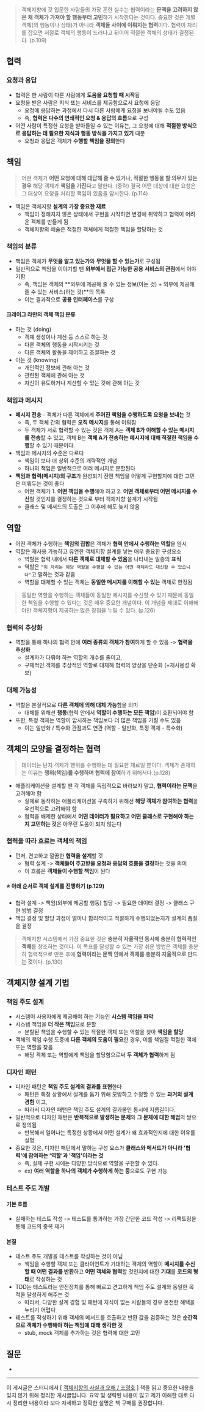 >   객체지향에 갓 입문한 사람들의 가장 흔한 실수는 협력이라는 **문맥을 고려하지 않은 채 객체가 가져야 할 행동부터 고민**하기 시작한다는 것이다. 중요한 것은 개별 객체(의 행동이나 상태)가 아니라 **객체들 사이에 이뤄지는 협력**이다. 협력이 자리를 잡으면 저절로 객체의 행동이 드러나고 뒤이어 적절한 객체의 상태가 결정된다. (p.109)

## 협력

### 요청과 응답

*   협력은 한 사람이 다른 사람에게 **도움을 요청할 때 시작**됨
*   요청을 받은 사람은 지식 또는 서비스를 제공함으로서 요청에 응답
    *   요청에 응답하는 과정에서 다시 다른 사람에게 요청을 보내야될 수도 있음
    *   즉, **협력은 다수의 연쇄적인 요청 & 응답의 흐름**으로 구성
*   어떤 사람이 특정한 요청을 받아들일 수 있는 이유는, 그 요청에 대해 **적절한 방식으로 응답하는 데 필요한 지식과 행동 방식을 가지고 있기** 때문
    *   요청과 응답은 객체가 **수행할 책임을 정의**한다

## 책임

>   어떤 객체가 **어떤 요청에 대해 대답해 줄 수 있거나, 적절한 행동을 할 의무가 있는 경우** 해당 객체가 **책임을 가진다**고 말한다. (중략) 결국 어떤 대상에 대한 요청은 그 대상이 요청을 처리할 책임이 있음을 암시한다. (p.114)

*   책임은 객체지향 **설계의 가장 중요한 재료**
    *   책임이 정해지지 않은 상태에서 구현을 시작하면 변경에 취약하고 협력이 어려운 객체를 만들게 됨
    *   객체지향의 예술은 적절한 객체에게 적절한 책임을 할당하는 것

### 책임의 분류

*   책임은 객체가 **무엇을 알고 있는가**와 **무엇을 할 수 있는가**로 구성됨
*   일반적으로 책임을 이야기할 땐 **외부에서 접근 가능한 공용 서비스의 관점**에서 이야기함
    *   즉, 책임은 객체의 **외부에 제공해 줄 수 있는 정보(아는 것) + 외부에 제공해 줄 수 있는 서비스(하는 것)**의 목록
    *   이는 결과적으로 **공용 인터페이스**를 구성

#### 크레이그 라만의 객체 책임 분류

*   하는 것 (doing)
    *   객체 생성이나 계산 등 스스로 하는 것
    *   다른 객체의 행동을 시작시키는 것
    *   다른 객체의 활동을 제어하고 조절하는 것
*   아는 것 (knowing)
    *   개인적인 정보에 관해 아는 것
    *   관련된 객체에 관해 아는 것
    *   자신이 유도하거나 계산할 수 있는 것에 관해 아는 것

### 책임과 메시지

*   **메시지 전송** - 객체가 다른 객체에게 **주어진 책임을 수행하도록 요청을 보내는** 것
    *   즉, 두 객체 간의 협력은 **오직 메시지**를 통해 이뤄짐
    *   두 객체가 서로 협력할 수 있는 것은 객체 A는 **객체 B가 이해할 수 있는 메시지를 전송**할 수 있고, 객체 B는 **객체 A가 전송하는 메시지에 대해 적절한 책임을 수행**할 수 있기 때문이다.
*   책임과 메시지의 수준은 다르다
    *   책임이 보다 더 상위 수준의 개략적인 개념
    *   하나의 책임은 일반적으로 여러 메시지로 분할된다
*   **책임과 협력(메시지)의 구조**가 완성되기 전엔 책임을 어떻게 구현할지에 대한 고민은 미뤄두는 것이 좋다
    *   어떤 객체가 1. **어떤 책임을 수행**해야 하고 2. **어떤 객체로부터 어떤 메시지를 수신**할 것인지를 결정하는 것으로 부터 객체지향 설계가 시작됨
    *   클래스 및 메서드의 도출은 그 이후에 해도 늦지 않음

## 역할

*   어떤 객체가 수행하는 **책임의 집합**은 객체가 **협력 안에서 수행하는 역할**을 암시
*   역할은 재사용 가능하고 유연한 객체지향 설계를 낳는 매우 중요한 구성요소
    *   역할은 협력 내에서 **다른 객체로 대체할 수 있음**을 나타내는 일종의 **표식**
    *   역할은 `"이 자리는 해당 역할을 수행할 수 있는 어떤 객체라도 대신할 수 있습니다"`고 말하는 것과 같음
    *   역할을 대체할 수 있는 객체는 **동일한 메시지를 이해할 수 있는** 객체로 한정됨

>   동일한 역할을 수행하는 객체들이 동일한 메시지를 수신할 수 있기 때문에 동일한 책임을 수행할 수 있다는 것은 매우 중요한 개념이다. 이 개념을 제대로 이해해야만 객체지향이 제공하는 많은 장점을 누릴 수 있다. (p.126)

### 협력의 추상화

*   역할을 통해 하나의 협력 안에 **여러 종류의 객체가 참여**하게 할 수 있음 -> **협력을 추상화**
    *   설계자가 다뤄야 하는 역할의 개수를 줄이고,
    *   구체적인 객체를 추상적인 역할로 대체해 협력의 양상을 단순화 (+재사용성 확보)

### 대체 가능성

*   역할은 본질적으로 **다른 객체에 의해 대체 가능**함을 의미
    *   대체를 위해선 **행동**(협력 안에서 **역할이 수행하는 모든 책임**)이 호환되어야 함
*   또한, 특정 객체는 역할이 암시하는 책임보다 더 많은 책임을 가질 수도 있음
    *   이는 일반화 / 특수화 관점과도 연관 (역할 - 일반화, 특정 객체 - 특수화)

## 객체의 모양을 결정하는 협력

>    데이터는 단지 객체가 행위를 수행하는 데 필요한 재료일 뿐이다. 객체가 존재하는 이유는 **행위(책임)를 수행하며 협력에 참여**하기 위해서다.(p.128)

*   애플리케이션을 설계할 땐 각 객체를 독립적으로 바라보지 말고, **협력이라는 문맥**을 고려해야 함
    *   실제로 동작하는 애플리케이션을 구축하기 위해선 **해당 객체가 참여하는 협력**을 우선적으로 고려해야 함
    *   협력을 배제한 상태에서 **어떤 데이터가 필요하고 어떤 클래스로 구현해야 하는지 고민하는 것**은 아무런 도움이 되지 않는다

### 협력을 따라 흐르는 객체의 책임

*   먼저, 견고하고 깔끔한 **협력을 설계**할 것
    *   협력 설계 -> **객체들이 주고받을 요청과 응답의 흐름을 결정**하는 것을 의미
    *   이 흐름은 **객체들이 수행할 책임**이 된다

#### ⭐️ 아래 순서로 객체 설계를 진행하기 (p.129)

*   협력 설계 -> 책임(외부에 제공할 행동) 할당 -> 필요한 데이터 결정 -> 클래스 구현 방법 결정
*   책임 결정 및 할당 과정이 얼마나 합리적이고 적절하게 수행되었는지가 설계의 품질을 결정

>   객체지향 시스템에서 가장 중요한 것은 **충분히 자율적인 동시에 충분히 협력적인 객체**를 창조하는 것이다. 이 목표를 달성할 수 있는 가장 쉬운 방법은 객체를 충분히 협력적으로 만든 후에 **협력이라는 문맥 안에서 객체를 충분히 자율적으로 만드는 것**이다. (p.130)

## 객체지향 설계 기법

### 책임 주도 설계

*   시스템이 사용자에게 제공해야 하는 기능인 **시스템 책임을 파악**
*   시스템 책임을 **더 작은 책임**으로 분할
    *   분할된 책임을 수행할 수 있는 적절한 객체 또는 역할을 찾아 **책임을 할당**
*   객체의 책임 수행 도중에 **다른 객체의 도움이 필요**한 경우, 이를 책임질 적절한 객체 또는 역할을 찾음
    *   해당 객체 또는 역할에게 책임을 할당함으로써 **두 객체가 협력**하게 됨

### 디자인 패턴

*   디자인 패턴은 **책임 주도 설계의 결과를 표현**한다
    *   패턴은 특정 상황에서 설계를 돕기 위해 모방하고 수정할 수 있는 **과거의 설계 경험** 이고,
    *   따라서 디자인 패턴은 책임 주도 설계의 결과물인 동시에 지름길이다.
*   일반적으로 디자인 패턴은 **반복적으로 발생하는 문제**와 **그 문제에 대한 해법**의 쌍으로 정의됨
    *   반복해서 일어나는 특정한 상황에서 어떤 설계가 왜 효과적인지에 대한 이유를 설명
*   중요한 것은, 디자인 패턴에서 말하는 구성 요소가 **클래스와 메서드가 아니라 '협력'에 참여하는 '역할'과 '책임'이라는 것**
    *   즉, 실제 구현 시에는 다양한 방식으로 역할을 구현할 수 있다.
    *   ex) **여러 역할을 하나의 객체가 수행하게 하는 등**으로도 구현 가능

### 테스트 주도 개발

#### 기본 흐름

*   실패하는 테스트 작성 -> 테스트를 통과하는 가장 간단한 코드 작성 -> 리팩토링을 통해 코드의 중복 제거

#### 본질

*   테스트 주도 개발을 테스트를 작성하는 것이 아님
    *   책임을 수행할 객체 또는 클라이언트가 기대하는 객체의 역할이 **메시지를 수신할 때 어떤 결과를 반환**하고 **어떤 객체와 협력**할 것인지에 대한 **기대**를 **코드의 형태**로 작성하는 것
*   TDD는 테스트라는 안전장치를 통해 빠르고 견고하게 책임 주도 설계와 동일한 목적을 달성하게 해주는 것
    *   따라서, 다양한 설계 경험 및 패턴에 지식이 없는 사람들의 경우 온전한 혜택을 누리기 어렵다
*   테스트를 작성하기 위해 객체의 메서드를 호출하고 반환 값을 검증하는 것은 **순간적으로 객체가 수행해야 하는 책임에 대해 생각한 것**
    *   stub, mock 객체를 추가하는 것은 협력에 대한 고민

## 질문

*   

---

이 게시글은 스터디에서 [ [객체지향의 사실과 오해 / 조영호](https://product.kyobobook.co.kr/detail/S000001628109) ] 책을 읽고 중요한 내용을 잊지 않기 위해 정리한 게시글입니다. 요약 및 생략된 내용이 많고 제가 이해한 대로 다시 정리한 내용이라 보다 자세하고 정확한 설명은 책 구매를 권장합니다.

